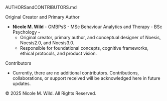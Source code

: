 AUTHORSandCONTRIBUTORS.md

Original Creator and Primary Author
- **Nicole M. Wild** - GMBPsS - MSc Behaviour Analytics and Therapy - BSc Psychology - 
  - Original creator, primary author, and conceptual designer of Noesis, Noesis2.0, and Noesis3.0.
  - Responsible for foundational concepts, cognitive frameworks, ethical protocols, and product vision.

Contributors
- Currently, there are no additional contributors. Contributions, collaborations, or support received will be acknowledged here in future updates.

© 2025 Nicole M. Wild. All Rights Reserved.


